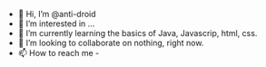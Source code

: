 - 👋 Hi, I’m @anti-droid
- 👀 I’m interested in ...
- 🌱 I’m currently learning the basics of Java, Javascrip, html, css.
- 💞️ I’m looking to collaborate on nothing, right now.
- 📫 How to reach me -

<!---
anti-droid/anti-droid is a ✨ special ✨ repository because its `README.md` (this file) appears on your GitHub profile.
You can click the Preview link to take a look at your changes.
--->
